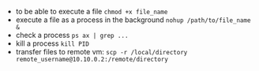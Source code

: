 * to be able to execute a file
`chmod +x file_name`
* execute a file as a process in the background
`nohup /path/to/file_name &`
* check a process
`ps ax | grep ...`
* kill a process
`kill PID`
* transfer files to remote vm: `scp -r /local/directory remote_username@10.10.0.2:/remote/directory`
